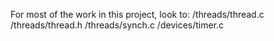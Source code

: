 For most of the work in this project, look to:
/threads/thread.c
/threads/thread.h
/threads/synch.c
/devices/timer.c
